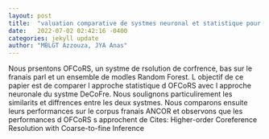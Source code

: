 ```yaml
---
layout: post
title:  "valuation comparative de systmes neuronal et statistique pour la rsolution de corfrence en langage parl"
date:   2022-07-02 02:42:16 -0400
categories: jekyll update
author: "MBLGT Azzouza, JYA Anas"
---
```

Nous prsentons OFCoRS, un systme de rsolution de corfrence, bas sur le franais parl et un ensemble de modles Random Forest. L objectif de ce papier est de comparer l approche statistique d OFCoRS avec l approche neuronale du systme DeCoFre. Nous soulignons particulirement les similarits et diffrences entre les deux systmes. Nous comparons ensuite leurs performances sur le corpus franais ANCOR et observons que les performances d OFCoRS s  approchent de 
Cites: Higher-order Coreference Resolution with Coarse-to-fine Inference